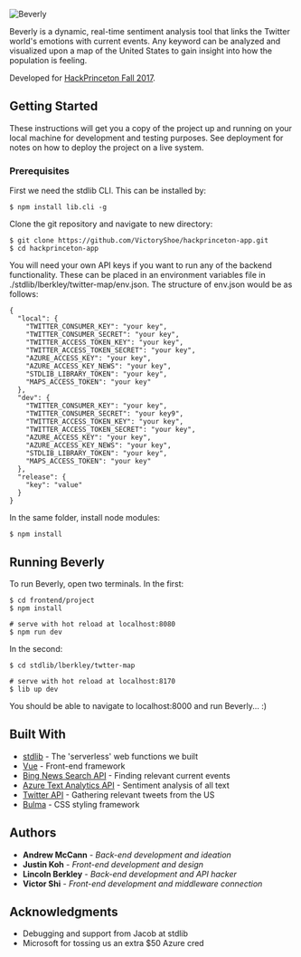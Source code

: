![Beverly](./src/logo.png?raw=true "Beverly")

Beverly is a dynamic, real-time sentiment analysis tool that links the Twitter world's emotions with current events. Any keyword can be analyzed and visualized upon a map of the United States to gain insight into how the population is feeling.

Developed for [HackPrinceton Fall 2017](https://hackprinceton-fall17.devpost.com/).

## Getting Started

These instructions will get you a copy of the project up and running on your local machine for development and testing purposes. See deployment for notes on how to deploy the project on a live system.

### Prerequisites

First we need the stdlib CLI. This can be installed by:

```
$ npm install lib.cli -g
```

Clone the git repository and navigate to new directory:

```
$ git clone https://github.com/VictoryShoe/hackprinceton-app.git
$ cd hackprinceton-app
```
You will need your own API keys if you want to run any of the backend functionality. These can be placed in
an environment variables file in ./stdlib/lberkley/twitter-map/env.json. The structure of env.json would be as follows:

```
{
  "local": {
    "TWITTER_CONSUMER_KEY": "your key",
    "TWITTER_CONSUMER_SECRET": "your key",
    "TWITTER_ACCESS_TOKEN_KEY": "your key",
    "TWITTER_ACCESS_TOKEN_SECRET": "your key",
    "AZURE_ACCESS_KEY": "your key",
    "AZURE_ACCESS_KEY_NEWS": "your key",
    "STDLIB_LIBRARY_TOKEN": "your key",
    "MAPS_ACCESS_TOKEN": "your key"
  },
  "dev": {
    "TWITTER_CONSUMER_KEY": "your key",
    "TWITTER_CONSUMER_SECRET": "your key9",
    "TWITTER_ACCESS_TOKEN_KEY": "your key",
    "TWITTER_ACCESS_TOKEN_SECRET": "your key",
    "AZURE_ACCESS_KEY": "your key",
    "AZURE_ACCESS_KEY_NEWS": "your key",
    "STDLIB_LIBRARY_TOKEN": "your key",
    "MAPS_ACCESS_TOKEN": "your key"
  },
  "release": {
    "key": "value"
  }
}
```
In the same folder, install node modules:

```
$ npm install
```


## Running Beverly

To run Beverly, open two terminals. In the first:

```
$ cd frontend/project
$ npm install

# serve with hot reload at localhost:8080
$ npm run dev
```

In the second:

```
$ cd stdlib/lberkley/twtter-map

# serve with hot reload at localhost:8170
$ lib up dev
```

You should be able to navigate to localhost:8000 and run Beverly... :)

## Built With

* [stdlib](https://stdlib.com/) - The 'serverless' web functions we built
* [Vue](https://vuejs.org/) - Front-end framework
* [Bing News Search API](https://azure.microsoft.com/en-us/services/cognitive-services/bing-news-search-api/) - Finding relevant current events
* [Azure Text Analytics API](https://azure.microsoft.com/en-us/services/cognitive-services/text-analytics/) - Sentiment analysis of all text
* [Twitter API](https://developer.twitter.com/en/docs) - Gathering relevant tweets from the US
* [Bulma](https://bulma.io/) - CSS styling framework

## Authors

* **Andrew McCann** - *Back-end development and ideation*
* **Justin Koh** - *Front-end development and design*
* **Lincoln Berkley** - *Back-end development and API hacker*
* **Victor Shi** - *Front-end development and middleware connection*

## Acknowledgments

* Debugging and support from Jacob at stdlib
* Microsoft for tossing us an extra $50 Azure cred
